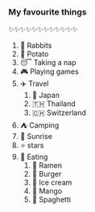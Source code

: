 ### My favourite things
:sparkles::sparkles::sparkles::sparkles::sparkles::sparkles::sparkles::sparkles::sparkles::sparkles::sparkles::sparkles:
1. :rabbit: Rabbits
2. :potato: Potato
3. :sleeping: Taking a nap
4. :video_game: Playing games
5. :airplane: Travel
     1. :japan: Japan
     2. :thailand: Thailand
     3. :switzerland: Switzerland
6. :tent: Camping
7. :sunrise: Sunrise
8. :star: stars
9. :lips: Eating
    1. :ramen: Ramen
    2. :hamburger: Burger
    3. :ice_cream: Ice cream
    4. :mango: Mango
    5. :spaghetti: Spaghetti
